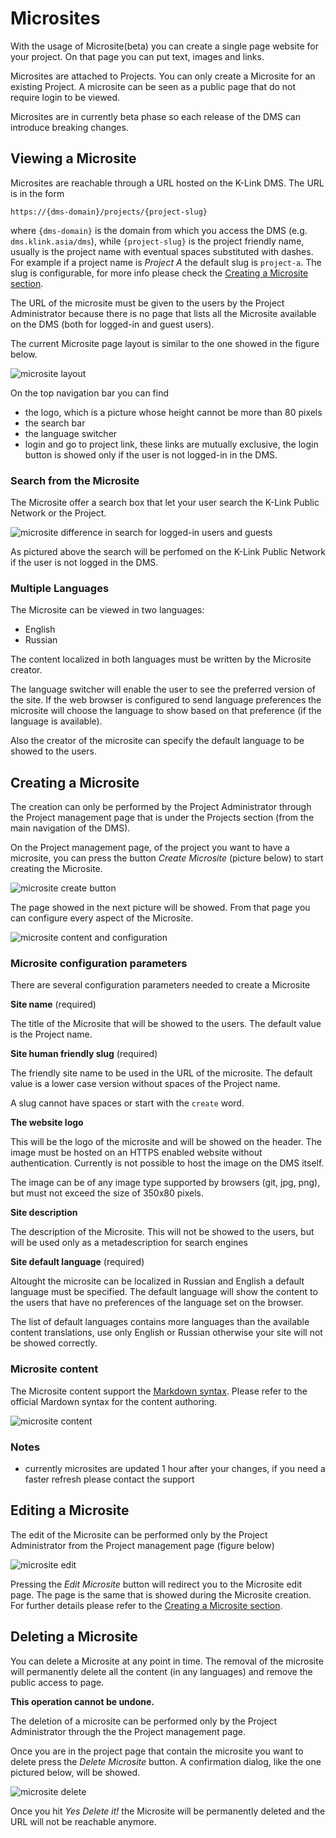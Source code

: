 
# Microsites

With the usage of Microsite(beta) you can create a single page website for your project. On that page you can put text, images and links.

Microsites are attached to Projects. You can only create a Microsite for an existing Project. A microsite can be seen as a public page that do not require login to be viewed.


Microsites are in currently beta phase so each release of the DMS can introduce breaking changes.


## Viewing a Microsite

Microsites are reachable through a URL hosted on the K-Link DMS. The URL is in the form

```
https://{dms-domain}/projects/{project-slug}
```

where `{dms-domain}` is the domain from which you access the DMS (e.g. `dms.klink.asia/dms`), while `{project-slug}` is the project friendly name, 
usually is the project name with eventual spaces substituted with dashes. For example if a project name is _Project A_ the default slug is `project-a`. 
The slug is configurable, for more info please check the [Creating a Microsite section](#creating-a-microsite).

The URL of the microsite must be given to the users by the Project Administrator because there is no page that lists all 
the Microsite available on the DMS (both for logged-in and guest users).

The current Microsite page layout is similar to the one showed in the figure below.

![microsite layout](./img/microsite-layout.png)

On the top navigation bar you can find

- the logo, which is a picture whose height cannot be more than 80 pixels
- the search bar
- the language switcher
- login and go to project link, these links are mutually exclusive, the login button is showed only if the user is not logged-in in the DMS. 


### Search from the Microsite

The Microsite offer a search box that let your user search the K-Link Public Network or the Project.

![microsite difference in search for logged-in users and guests](./img/microsite-login-vs-guest.jpg)

As pictured above the search will be perfomed on the K-Link Public Network if the user is not logged in the DMS.


### Multiple Languages

The Microsite can be viewed in two languages:

- English
- Russian

The content localized in both languages must be written by the Microsite creator.

The language switcher will enable the user to see the preferred version of the site. If the web browser is configured to send language preferences 
the microsite will choose the language to show based on that preference (if the language is available).

Also the creator of the microsite can specify the default language to be showed to the users.


## Creating a Microsite

The creation can only be performed by the Project Administrator through the Project management page that is under the Projects section (from the main navigation of the DMS).

On the Project management page, of the project you want to have a microsite, you can press the button _Create Microsite_ (picture below) to start creating the Microsite.

![microsite create button](./img/microsite-create-1.png)

The page showed in the next picture will be showed. From that page you can configure every aspect of the Microsite.

![microsite content and configuration](./img/microsite-create-2.png)

### Microsite configuration parameters

There are several configuration parameters needed to create a Microsite

**Site name** (required)

The title of the Microsite that will be showed to the users. The default value is the Project name.

**Site human friendly slug** (required)

The friendly site name to be used in the URL of the microsite. The default value is a lower case version without spaces of the Project name.

A slug cannot have spaces or start with the `create` word.

**The website logo**

This will be the logo of the microsite and will be showed on the header. The image must be hosted on an HTTPS enabled website without authentication. 
Currently is not possible to host the image on the DMS itself.

The image can be of any image type supported by browsers (git, jpg, png), but must not exceed the size of 350x80 pixels.

**Site description**

The description of the Microsite. This will not be showed to the users, but will be used only as a metadescription for search engines

**Site default language** (required)

Altought the microsite can be localized in Russian and English a default language must be specified. The default language will show the content to the users that have no 
preferences of the language set on the browser.

The list of default languages contains more languages than the available content translations, use only English or Russian otherwise your site will not be showed correctly.


### Microsite content

The Microsite content support the [Markdown syntax](https://daringfireball.net/projects/markdown/basics). Please refer to the official Mardown syntax for the content authoring.

![microsite content](./img/microsite-content-english.png)

### Notes

- currently microsites are updated 1 hour after your changes, if you need a faster refresh please contact the support

## Editing a Microsite

The edit of the Microsite can be performed only by the Project Administrator from the Project management page (figure below)

![microsite edit](./img/microsite-edit-button.png)

Pressing the _Edit Microsite_ button will redirect you to the Microsite edit page. The page is the same that is showed during the Microsite creation. 
For further details please refer to the [Creating a Microsite section](#creating-a-microsite).

## Deleting a Microsite

You can delete a Microsite at any point in time. The removal of the microsite will permanently delete all the content (in any languages) and remove the public access to page.

**This operation cannot be undone.**

The deletion of a microsite can be performed only by the Project Administrator through the the Project management page.

Once you are in the project page that contain the microsite you want to delete press the _Delete Microsite_ button. A confirmation dialog, like the one pictured below, will be showed.

![microsite delete](./img/microsite-delete.png) 

Once you hit _Yes Delete it!_ the Microsite will be permanently deleted and the URL will not be reachable anymore.


